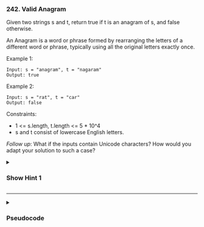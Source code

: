 ### 242. Valid Anagram

Given two strings s and t, return true if t is an anagram of s, and false otherwise.

An Anagram is a word or phrase formed by rearranging the letters of a different word or phrase, typically using all the original letters exactly once.

Example 1:
```
Input: s = "anagram", t = "nagaram"
Output: true
```
Example 2:
```
Input: s = "rat", t = "car"
Output: false
```

Constraints:

- 1 <= s.length, t.length <= 5 * 10^4
- s and t consist of lowercase English letters.

*Follow up*: What if the inputs contain Unicode characters? How would you adapt your solution to such a case?

<details>
  <summary><h3>Show Hint 1</h3></summary>
  <p>Use the hashmap to identify all the characters in both words have equal occurence. First if length of two strings is different then it won't be anagram so just return false.</p>
</details>

---
<details>
  <summary><h3>Pseudocode</h3></summary>
  <pre>
    if s.length not equals t.length then return false
    countS -> hashMap(Char, int)
    countT -> hashMap(Char, int)
    for i -> 1 to s.length
      countS[s[i]] -> countS.get(s[i]) > 0 ? 1 + countS.get(s[i]) : 1
      countT[t[i]] -> countT.get(t[i]) > 0 ? 1 + countT.get(t[i]) : 1
    for key in countS
      if countS[key] not equals countT.get(key, 0) then return false
    return true
  </pre>
</details>
